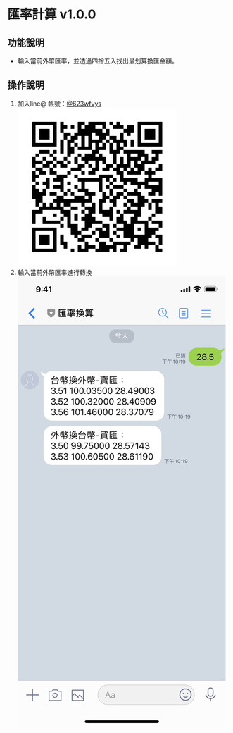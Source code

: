 # 匯率計算 v1.0.0
## 功能說明
* 輸入當前外幣匯率，並透過四捨五入找出最划算換匯金額。
## 操作說明
1. 加入line@ 帳號：[@623wfvys](https://lin.ee/2vXjHNl)
        [![](../src/line@qrcode.jpg)](https://lin.ee/2vXjHNl)
1. 輸入當前外幣匯率進行轉換
![匯率換算](../src/換匯.jpg)